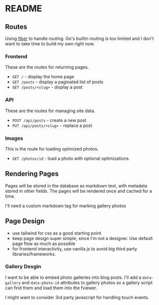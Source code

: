 # README

## Routes

Using [fiber](https://docs.gofiber.io/) to handle routing. Go's builtin routing is too limited and I don't want to take time to build my own right now.

### Frontend

These are the routes for returning pages.

- `GET /` - display the home page
- `GET /posts` - display a paginated list of posts
- `GET /posts/<slug>` - display a post

### API

These are the routes for managing site data.

- `POST /api/posts` - create a new post
- `PUT /api/posts/<slug>` - replace a post

### Images

This is the route for loading optimized photos.

- `GET /photos/id` - load a photo with optional optimizations.

## Rendering Pages

Pages will be stored in the database as markdown text, with metadata stored in other fields. The pages will be rendered once and cached for a time.

I'll need a custom markdown tag for marking gallery photos

## Page Design

- use tailwind for css as a good starting point
- keep page design super simple, since I'm not a designer. Use default page flow as much as possible
- for frontend interactivity, use vanilla js to avoid big third party libraries/frameworks.

### Gallery Desgin

I want to be able to embed photo galleries into blog posts. I'll add a `data-gallery` and `data-photo-id` attributes to gallery photos so a gallery script can find them and load them into the fviewer.

I might want to consider 3rd party javascript for handling touch events.